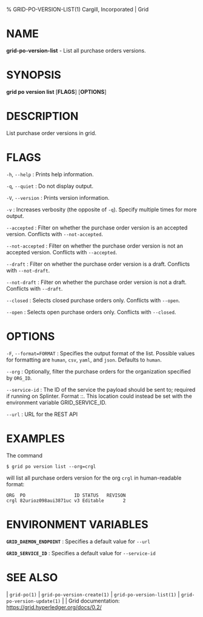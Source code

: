 % GRID-PO-VERSION-LIST(1) Cargill, Incorporated | Grid
<!--
  Copyright 2021 Cargill Incorporated
  Licensed under Creative Commons Attribution 4.0 International License
  https://creativecommons.org/licenses/by/4.0/
-->

NAME
====

**grid-po-version-list** - List all purchase orders versions.

SYNOPSIS
========

**grid po version list** \[**FLAGS**\] \[**OPTIONS**\]

DESCRIPTION
===========

List purchase order versions in grid.

FLAGS
=====

`-h`, `--help`
: Prints help information.

`-q`, `--quiet`
: Do not display output.

`-V`, `--version`
: Prints version information.

`-v`
: Increases verbosity (the opposite of `-q`). Specify multiple times for more
  output.

`--accepted`
: Filter on whether the purchase order version is an accepted version.
  Conflicts with `--not-accepted`.

`--not-accepted`
: Filter on whether the purchase order version is not an accepted version.
  Conflicts with `--accepted`.

`--draft`
: Filter on whether the purchase order version is a draft. Conflicts with
  `--not-draft`.

`--not-draft`
: Filter on whether the purchase order version is not a draft. Conflicts with
  `--draft`.

`--closed`
: Selects closed purchase orders only. Conflicts with `--open`.

`--open`
: Selects open purchase orders only. Conflicts with `--closed`.

OPTIONS
=======

`-F`, `--format=FORMAT`
: Specifies the output format of the list. Possible values for formatting are
  `human`, `csv`, `yaml`, and `json`. Defaults to `human`.

`--org`
: Optionally, filter the purchase orders for the organization specified by
  `ORG_ID`. 

`--service-id`
: The ID of the service the payload should be sent to; required if running on
  Splinter. Format <circuit-id>::<service-id>. This location could 
  instead be set with the environment variable GRID_SERVICE_ID.

`--url`
: URL for the REST API

EXAMPLES
========

The command

```
$ grid po version list --org=crgl
```

will list all purchase orders version for the org `crgl` in human-readable
format:

```
ORG  PO                  ID STATUS   REVISON
crgl 82urioz098aui3871uc v3 Editable       2
```

ENVIRONMENT VARIABLES
=====================

**`GRID_DAEMON_ENDPOINT`**
: Specifies a default value for `--url`

**`GRID_SERVICE_ID`**
: Specifies a default value for `--service-id`

SEE ALSO
========
| `grid-po(1)`
| `grid-po-version-create(1)`
| `grid-po-version-list(1)`
| `grid-po-version-update(1)`
|
| Grid documentation: https://grid.hyperledger.org/docs/0.2/
